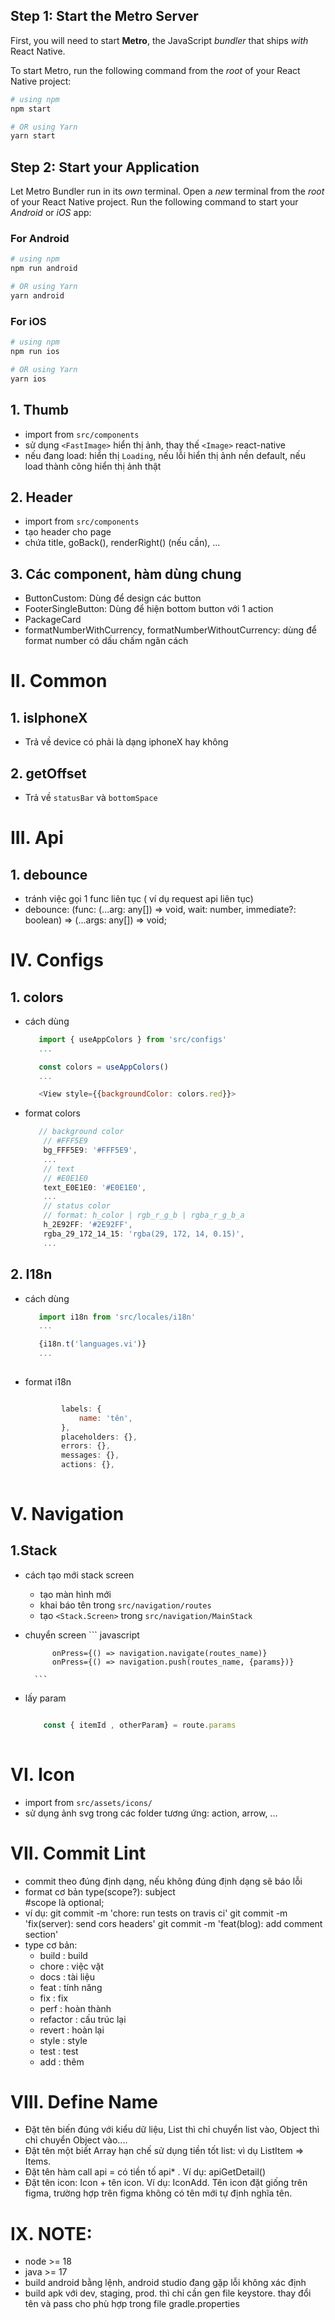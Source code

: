 ## Step 1: Start the Metro Server

First, you will need to start **Metro**, the JavaScript _bundler_ that ships _with_ React Native.

To start Metro, run the following command from the _root_ of your React Native project:

```bash
# using npm
npm start

# OR using Yarn
yarn start
```

## Step 2: Start your Application

Let Metro Bundler run in its _own_ terminal. Open a _new_ terminal from the _root_ of your React Native project. Run the following command to start your _Android_ or _iOS_ app:

### For Android

```bash
# using npm
npm run android

# OR using Yarn
yarn android
```

### For iOS

```bash
# using npm
npm run ios

# OR using Yarn
yarn ios
```


## 1. Thumb 
- import from `src/components`
- sử dụng `<FastImage>` hiển thị ảnh, thay thế `<Image>` react-native
- nếu đang load: hiển thị `Loading`, nếu lỗi hiển thị ảnh nền default, nếu load thành công hiển thị ảnh thật

## 2. Header
- import from `src/components`
- tạo header cho page
- chứa title, goBack(), renderRight() (nếu cần), ...

## 3. Các component, hàm dùng chung
- ButtonCustom: Dùng để design các button
- FooterSingleButton: Dùng để hiện bottom button với 1 action
- PackageCard
- formatNumberWithCurrency, formatNumberWithoutCurrency: dùng để format number có dấu chấm ngăn cách



# II. Common

## 1. isIphoneX
- Trả về device có phải là dạng iphoneX hay không

## 2. getOffset
- Trả về `statusBar` và `bottomSpace`


# III. Api

## 1. debounce
- tránh việc gọi 1 func liên tục ( ví dụ request api liên tục)
- debounce: (func: (...arg: any[]) => void, wait: number, immediate?: boolean) => (...args: any[]) => void;


# IV. Configs

## 1. colors
- cách dùng
     ``` javascript
        import { useAppColors } from 'src/configs'
        ...

        const colors = useAppColors()
        ...

        <View style={{backgroundColor: colors.red}}>
    ```
- format colors
    ``` javascript
       // background color
        // #FFF5E9
        bg_FFF5E9: '#FFF5E9',
        ...
        // text
        // #E0E1E0
        text_E0E1E0: '#E0E1E0',
        ...
        // status color
        // format: h_color | rgb_r_g_b | rgba_r_g_b_a
        h_2E92FF: '#2E92FF',
        rgba_29_172_14_15: 'rgba(29, 172, 14, 0.15)',
        ...
    ```

## 2. I18n
- cách dùng
     ``` javascript
        import i18n from 'src/locales/i18n'
        ...

        {i18n.t('languages.vi')}
        ...
        
    ```
- format i18n
    ``` javascript

            labels: {
                name: 'tên',
            },
            placeholders: {},
            errors: {},
            messages: {},
            actions: {},
        
    ```

# V. Navigation

## 1.Stack

- cách tạo mới stack screen
    + tạo màn hình mới
    + khai báo tên trong `src/navigation/routes`
    + tạo `<Stack.Screen>` trong `src/navigation/MainStack`
- chuyển screen
        ``` javascript

            onPress={() => navigation.navigate(routes_name)}
            onPress={() => navigation.push(routes_name, {params})}
        
        ```
- lấy param
    ``` javascript

        const { itemId , otherParam} = route.params
        
    ```
  

# VI. Icon

- import from `src/assets/icons/`
- sử dụng ảnh svg trong các folder tương ứng: action, arrow, ...

# VII. Commit Lint
- commit theo đúng định dạng, nếu không đúng định dạng sẽ báo lỗi
- format cơ bản
        type(scope?): subject   
        #scope là optional;
- ví dụ: 
    git commit -m 'chore: run tests on travis ci'
    git commit -m 'fix(server): send cors headers'
    git commit -m 'feat(blog): add comment section'
- type cơ bản: 
    + build : build
    + chore : việc vặt
    + docs : tài liệu
    + feat : tính năng
    + fix : fix 
    + perf : hoàn thành
    + refactor : cấu trúc lại
    + revert : hoàn lại
    + style : style
    + test : test
    + add : thêm

# VIII. Define Name
- Đặt tên biến đúng với kiểu dữ liệu, List thì chỉ chuyển list vào, Object thì chỉ chuyển Object vào....
- Đặt tên một biết Array hạn chế sử dụng tiền tốt list: vì dụ ListItem => Items.
- Đặt tên hàm call api = có tiền tố api* . Ví dụ: apiGetDetail()
- Đặt tên icon: Icon + tên icon. Ví dụ: IconAdd. Tên icon đặt giống trên figma, trường hợp trên figma không có tên mới tự định nghĩa tên.

# IX. NOTE:
- node >= 18
- java >= 17
- build android bằng lệnh, android studio đang gặp lỗi không xác định
- build apk với dev, staging, prod. thì chỉ cần gen file keystore. thay đổi tên và pass cho phù hợp trong file gradle.properties